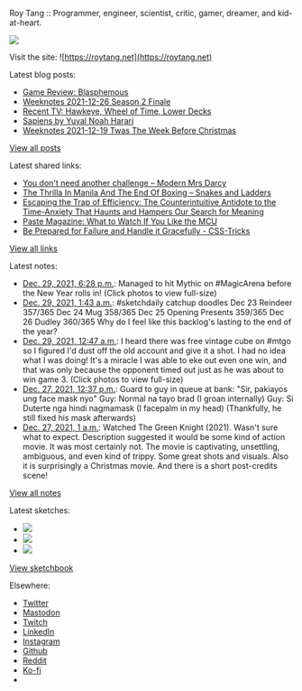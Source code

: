 Roy Tang :: Programmer, engineer, scientist, critic, gamer, dreamer, and kid-at-heart.

![](https://roytang.net/static/img/profile.jpg)

Visit the site: ![https://roytang.net](https://roytang.net)

Latest blog posts:

- [Game Review: Blasphemous](https://roytang.net/2021/12/blasphemous/)
- [Weeknotes 2021-12-26 Season 2 Finale](https://roytang.net/2021/12/weeknotes-12-26/)
- [Recent TV: Hawkeye, Wheel of Time, Lower Decks](https://roytang.net/2021/12/hawkeye-wot-lower-decks/)
- [Sapiens by Yuval Noah Harari](https://roytang.net/2021/12/sapiens/)
- [Weeknotes 2021-12-19 Twas The Week Before Christmas](https://roytang.net/2021/12/weeknotes-12-19/)

[View all posts](https://roytang.net/blog)

Latest shared links:

- [You don&#x27;t need another challenge – Modern Mrs Darcy](https://roytang.net/2021/12/you-dont-need-another-challenge-modern-mrs-darcy/)
- [The Thrilla In Manila And The End Of Boxing – Snakes and Ladders](https://roytang.net/2021/12/the-thrilla-in-manila-and-the-end-of-boxing-snakes-and-ladders/)
- [Escaping the Trap of Efficiency: The Counterintuitive Antidote to the Time-Anxiety That Haunts and Hampers Our Search for Meaning](https://roytang.net/2021/12/escaping-the-trap-of-efficiency-the-counterintuitive-antidote-to-the-time-anxiety-that-haunts-and-ha/)
- [Paste Magazine: What to Watch If You Like the MCU](https://roytang.net/2021/12/86fedb4b6a46749b6095715f0cb3a4fb/)
- [Be Prepared for Failure and Handle it Gracefully - CSS-Tricks](https://roytang.net/2021/12/e96d33dad65613712f7de14f77b9ad38/)

[View all links](https://roytang.net/links)

Latest notes:

- [Dec. 29, 2021, 6:28 p.m.](https://roytang.net/2021/12/1476138083816980485/): Managed to hit Mythic on #MagicArena before the New Year rolls in! (Click photos to view full-size)
- [Dec. 29, 2021, 1:43 a.m.](https://roytang.net/2021/12/9f32bc371e6cf43b5ec03e765ee6ddde/): #sketchdaily catchup doodles Dec 23 Reindeer 357/365 Dec 24 Mug 358/365 Dec 25 Opening Presents 359/365 Dec 26 Dudley 360/365 Why do I feel like this backlog&#x27;s lasting to the end of the year?
- [Dec. 29, 2021, 12:47 a.m.](https://roytang.net/2021/12/1475870985391849479/): I heard there was free vintage cube on #mtgo so I figured I&#x27;d dust off the old account and give it a shot. I had no idea what I was doing! It&#x27;s a miracle I was able to eke out even one win, and that was only because the opponent timed out just as he was about to win game 3. (Click photos to view full-size)
- [Dec. 27, 2021, 12:37 p.m.](https://roytang.net/2021/12/1475324826428399618/): Guard to guy in queue at bank: &quot;Sir, pakiayos ung face mask nyo&quot; Guy: Normal na tayo brad (I groan internally) Guy: Si Duterte nga hindi nagmamask (I facepalm in my head) (Thankfully, he still fixed his mask afterwards)
- [Dec. 27, 2021, 1 a.m.](https://roytang.net/2021/12/82b6c9fc2e334e6f86afda915c9dd1f3/): Watched The Green Knight (2021). Wasn&#x27;t sure what to expect. Description suggested it would be some kind of action movie. It was most certainly not. The movie is captivating, unsettling, ambiguous, and even kind of trippy. Some great shots and visuals. Also it is surprisingly a Christmas movie. And there is a short post-credits scene!

[View all notes](https://roytang.net/notes)

Latest sketches:


- ![](https://roytang.net/media/cache/e8/2a/e82ab82a80925e74db739aecfca8a194.jpg)
- ![](https://roytang.net/media/cache/6e/3a/6e3ab840b6e4d5c98634d5b14534e66a.jpg)
- ![](https://roytang.net/media/cache/f2/e2/f2e2b206553514829a3b30b8ad17e1c9.jpg)

[View sketchbook](https://roytang.net/albums/sketchbook)


Elsewhere:

- [Twitter](https://twitter.com/roytang)
- [Mastodon](https://mastodon.technology/@roytang)
- [Twitch](https://twitch.tv/twitchyroy)
- [LinkedIn](https://www.linkedin.com/in/roytang)
- [Instagram](https://instagram.com/roytang0400)
- [Github](https://github.com/roytang)
- [Reddit](https://reddit.com/u/hungryroy)
- [Ko-fi](https://ko-fi.com/roytang)
- [](mailto:hello@roytang.net)